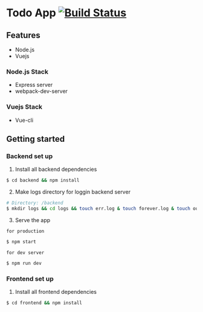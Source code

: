 # Todo App  [![Build Status](https://travis-ci.org/estrella-kim/vuejs-todo.svg?branch=master)](https://travis-ci.org/estrella-kim/react-todo)

## Features

* Node.js
* Vuejs

### Node.js Stack

- Express server
- webpack-dev-server

### Vuejs Stack
* Vue-cli

## Getting started

### Backend set up
1. Install all backend dependencies
```bash
$ cd backend && npm install
```

2. Make logs directory for loggin backend server
```bash
# Directory: /backend
$ mkdir logs && cd logs && touch err.log & touch forever.log & touch out.log 
```

3. Serve the app

`for production`
```bash
$ npm start
```

`for dev server`
```bash
$ npm run dev
```

### Frontend set up
1. Install all frontend dependencies
```bash
$ cd frontend && npm install
```